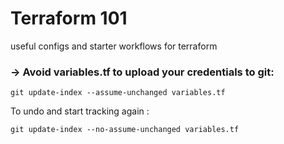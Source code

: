 # Terraform 101

useful configs and starter workflows for terraform

### -> Avoid variables.tf to upload your credentials to git:

  `git update-index --assume-unchanged variables.tf`

  To undo and start tracking again :

  `git update-index --no-assume-unchanged variables.tf`
